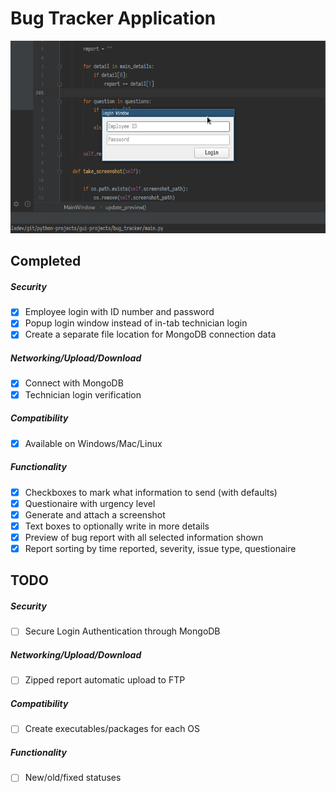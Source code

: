 # Bug Tracker Application

![](media/demo.gif)

## Completed
##### Security
- [x] Employee login with ID number and password
- [x] Popup login window instead of in-tab technician login
- [x] Create a separate file location for MongoDB connection data
##### Networking/Upload/Download
- [x] Connect with MongoDB
- [x] Technician login verification
##### Compatibility
- [x] Available on Windows/Mac/Linux
##### Functionality
- [x] Checkboxes to mark what information to send (with defaults)
- [x] Questionaire with urgency level
- [x] Generate and attach a screenshot
- [x] Text boxes to optionally write in more details
- [x] Preview of bug report with all selected information shown
- [x] Report sorting by time reported, severity, issue type, questionaire

## TODO
##### Security
- [ ] Secure Login Authentication through MongoDB
##### Networking/Upload/Download
- [ ] Zipped report automatic upload to FTP
##### Compatibility
- [ ] Create executables/packages for each OS
##### Functionality
- [ ] New/old/fixed statuses
